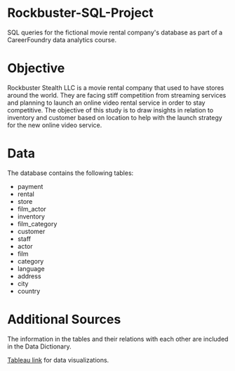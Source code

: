 # Rockbuster-SQL-Project
SQL queries for the fictional movie rental company's database as part of a CareerFoundry data analytics course.

# Objective
Rockbuster Stealth LLC is a movie rental company that used to have stores around the world. They are facing stiff competition from streaming services and planning to launch an online video rental service in order to stay competitive. The objective of this study is to draw insights in relation to inventory and customer based on location to help with the launch strategy for the new online video service.

# Data
The database contains the following tables:

- payment
- rental
- store
- film_actor
- inventory
- film_category
- customer
- staff
- actor
- film
- category
- language
- address
- city
- country

# Additional Sources
The information in the tables and their relations with each other are included in the Data Dictionary.

[Tableau link](https://public.tableau.com/app/profile/yusuf.salk/viz/MovieRentalCompanyDataAnalysisProject/MapChart?publish=yes) for data visualizations.
